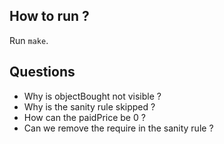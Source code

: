 ## How to run ?

Run `make`.

## Questions

- Why is objectBought not visible ?
- Why is the sanity rule skipped ?
- How can the paidPrice be 0 ?
- Can we remove the require in the sanity rule ?

